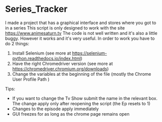 # Series_Tracker
I made a project that has a graphical interface and stores where you got to in a series
This script is only designed to work with the site https://www.animesaturn.tv
The code is not well written and it's also a little buggy. However it works and it's very useful.
In order to work you have to do 2 things:
1) Install Selenium (see more at https://selenium-python.readthedocs.io/index.html)
2) Have the right Chromedriver version (see more at https://chromedriver.chromium.org/downloads)
3) Change the variables at the beginning of the file (mostly the Chrome User Profile Path ) 

Tips:
- If you want to change the Tv Show submit the name in the relevant box. The change apply only after reopening the script (the Ep resets to 1)
- Changes to the episode apply immediately
- GUI freezes for as long as the chrome page remains open

